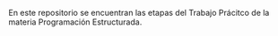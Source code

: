 En este repositorio se encuentran las etapas del Trabajo Prácitco de la materia Programación Estructurada.
